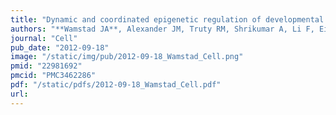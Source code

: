 ```yaml
---
title: "Dynamic and coordinated epigenetic regulation of developmental transitions in the cardiac lineage"
authors: "**Wamstad JA**, Alexander JM, Truty RM, Shrikumar A, Li F, Eilertson KE, Ding H, Wylie JN, Pico AR, Capra JA, Erwin G, Kattman SJ, Keller GM, Srivastava D, Levine SS, Pollard KS, Holloway AK, Boyer LA, Bruneau BG."
journal: "Cell"
pub_date: "2012-09-18"
image: "/static/img/pub/2012-09-18_Wamstad_Cell.png"
pmid: "22981692"
pmcid: "PMC3462286"
pdf: "/static/pdfs/2012-09-18_Wamstad_Cell.pdf"
url: 
---
```

